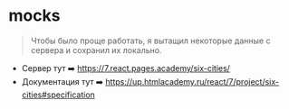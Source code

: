 # mocks

>
> Чтобы было проще работать, я вытащил некоторые данные с сервера и сохранил их локально.
>

- Сервер тут ➡️ https://7.react.pages.academy/six-cities/
- Документация тут ➡️ https://up.htmlacademy.ru/react/7/project/six-cities#specification
